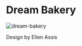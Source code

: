 # Dream Bakery

![dream-bakery](https://user-images.githubusercontent.com/54678108/146966677-b7abdaf7-0a53-4482-b86c-aa61be151d44.JPG)

Design by Ellen Assis
